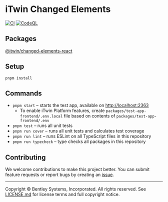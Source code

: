 # iTwin Changed Elements

[![CI](https://github.com/iTwin/changed-elements-react/actions/workflows/CI.yaml/badge.svg)](https://github.com/iTwin/changed-elements-react/actions/workflows/CI.yaml) [![CodeQL](https://github.com/iTwin/changed-elements-react/actions/workflows/codeql.yml/badge.svg)](https://github.com/iTwin/changed-elements-react/actions/workflows/codeql.yml)

## Packages

[@itwin/changed-elements-react](./packages/changed-elements-react/)

## Setup

```shell
pnpm install
```

## Commands

* `pnpm start` – starts the test app, available on [http://localhost:2363](http://localhost:2363)
  * To enable iTwin Platform features, create `packages/test-app-frontend/.env.local` file based on contents of `packages/test-app-frontend/.env`
* `pnpm test` – runs all unit tests
* `pnpm run cover` – runs all unit tests and calculates test coverage
* `pnpm run lint` – runs ESLint on all TypeScript files in this repository
* `pnpm run typecheck` – type checks all packages in this repository

## Contributing

We welcome contributions to make this project better. You can submit feature requests or report bugs by creating an [issue](https://github.com/iTwin/changed-elements-react/issues).

---

Copyright © Bentley Systems, Incorporated. All rights reserved. See [LICENSE.md](./LICENSE.md) for license terms and full copyright notice.
